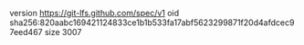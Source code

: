 version https://git-lfs.github.com/spec/v1
oid sha256:820aabc169421124833ce1b1b533fa17abf5623299871f20d4afdcec97eed467
size 3007
